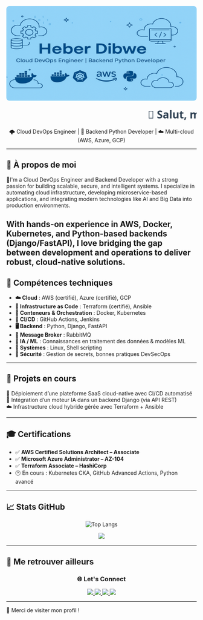 <p align="center">
  <img src="assets/photo-heber.png" alt="bannière pro" width="1000" height="250" style="border-radius: 8px;" />
</p>


<p align="center">
  <marquee behavior="scroll" direction="left" scrollamount="5" style="font-size: 28px; font-weight: bold; color: #2c3e50; font-family: 'Segoe UI', sans-serif;">
    👋 Salut, moi c'est Heber Dibwe — Développeur passionné !
  </marquee>
</p>


<p align="center">
  🌩️ Cloud DevOps Engineer | 🐍 Backend Python Developer | ☁️ Multi-cloud (AWS, Azure, GCP)
</p>

---

## 🚀 À propos de moi

🔧I'm a Cloud DevOps Engineer and Backend Developer with a strong passion for building scalable, secure, and intelligent systems. I specialize in automating cloud infrastructure, developing microservice-based applications, and integrating modern technologies like AI and Big Data into production environments.

With hands-on experience in AWS, Docker, Kubernetes, and Python-based backends (Django/FastAPI), I love bridging the gap between development and operations to deliver robust, cloud-native solutions.
---

## 💼 Compétences techniques

- **☁️ Cloud** : AWS (certifié), Azure (certifié), GCP  
- **🧱 Infrastructure as Code** : Terraform (certifié), Ansible  
- **🐳 Conteneurs & Orchestration** : Docker, Kubernetes  
- **🔄 CI/CD** : GitHub Actions, Jenkins  
- **🖥️ Backend** : Python, Django, FastAPI  
- **📡 Message Broker** : RabbitMQ  
- **🧠 IA / ML** : Connaissances en traitement des données & modèles ML  
- **🧮 Systèmes** : Linux, Shell scripting  
- **🔐 Sécurité** : Gestion de secrets, bonnes pratiques DevSecOps

---

## 📂 Projets en cours

🚧 Déploiement d’une plateforme SaaS cloud-native avec CI/CD automatisé  
🚀 Intégration d’un moteur IA dans un backend Django (via API REST)  
☁️ Infrastructure cloud hybride gérée avec Terraform + Ansible  

---

## 🎓 Certifications

- ✅ **AWS Certified Solutions Architect – Associate**
- ✅ **Microsoft Azure Administrator – AZ-104**
- ✅ **Terraform Associate – HashiCorp**
- 🕐 En cours : Kubernetes CKA, GitHub Advanced Actions, Python avancé

---

## 📈 Stats GitHub
<p align="center">
  <img src="https://github-readme-stats.vercel.app/api/top-langs/?username=dibwe&layout=compact&theme=radical" alt="Top Langs" />
</p>

<p align="center">
  <img src="https://github-profile-trophy.vercel.app/?username=dibwe&theme=radical&no-frame=true&title=Commits,Issues,PullRequest,Repositories,Stars,Contributed" />
</p>

---

## 🔗 Me retrouver ailleurs
<h3 align="center">🌐 Let's Connect</h3>

<p align="center">
  <a href="https://tonsite.vercel.app" target="_blank">
    <img src="https://img.shields.io/badge/Portfolio-000?style=for-the-badge&logo=About.me&logoColor=white" />
  </a>
  <a href="https://www.linkedin.com/in/heber-dibwe-fita/" target="_blank">
    <img src="https://img.shields.io/badge/LinkedIn-0A66C2?style=for-the-badge&logo=linkedin&logoColor=white" />
  </a>
  <a href="https://medium.com/@tonprofil" target="_blank">
    <img src="https://img.shields.io/badge/Medium-000?style=for-the-badge&logo=medium&logoColor=white" />
  </a>
  <a href="mailto:ton@email.com" target="_blank">
    <img src="https://img.shields.io/badge/Email-D14836?style=for-the-badge&logo=gmail&logoColor=white" />
  </a>
</p>


---

🎉 Merci de visiter mon profil !



